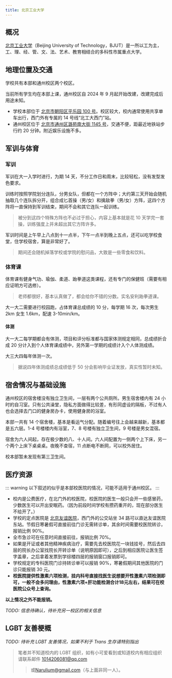 ```yaml
---
title: 北京工业大学
---
```


## 概况

[北京工业大学](https://www.bjut.edu.cn)（Beijing University of Technology，BJUT）是一所以工为主，工、理、经、管、文、法、艺术、教育相结合的多科性市属重点大学。

## 地理位置及交通

学校共有本部和通州校区两个校区。

当前所有学生均在本部上课，通州校区自 2024 年 9 月起开始改建，改建完成后用途未知。

- 学校本部位于 [北京市朝阳区平乐园 100 号](https://amap.com/place/B000A7CYR4)。校区较大，校内通常使用共享单车出行，西门外有专属的 14 号线“北工大西门”站。
- 通州校区位于 [北京市通州区潞苑南大街 1145 号](https://amap.com/place/B000A7P0Q2)，交通不便，距最近地铁站步行约 20 分钟。附近娱乐设施不多。

## 军训与体育

### 军训

军训在大一入学时进行，为期 14 天，不分工作日和周末，比较轻松，没有发型发色要求。

训练时按照学院划分连队，分男女队，但都在一个方阵中；大约第三天开始会随机抽取几个连队拆分开，组合成匕首操（男/女）和擒敌拳（男/女）方阵，这四个方阵将一直保持到军训结束，期间不会和其它连队一起训练。

> 被分到这四个特殊方阵也不必过于担心，内容上基本就是花 10 天学完一套操，训练强度上并未超出其它方阵许多。

军训时间是上午早上八点到十一点半，下午一点半到晚上五点，还可以吃学校食堂，住学校宿舍，算是非常好了。

> 期间还会随机掉落学校或学院的慰问品，大致是一些零食和饮料。

### 体育课

体育课有健身气功、瑜伽、柔道、跆拳道这类课程，还有专门的保健班（需要有相应证明方可选修）。

> 老师都很好，基本认真做了，都会给你不错的分数。实名安利跆拳道课。

大一大二需要进行校园跑，占体育课总成绩的 10 分，每学期 16 次，每次男生 2km 女生 1.6km，配速 3-10min/km。

#### 体测

大一大二每学期都会有体测，项目和评分标准都与国家体测规定相同，总成绩折合成 20 分计入到个人体育课成绩中，另外第一学期的成绩计入个人体测成绩。

大三大四每年体测一次。

> 据说四年体测成绩总成绩低于 50 分会影响毕业证发放，真实性暂时未知。

## 宿舍情况与基础设施

通州校区的宿舍楼没有独立卫生间，一层有两个公共厕所。男生宿舍楼内有 24 小时的自习室。只有公共澡堂，隐私方面做得比较差，有形同虚设的隔板，不过有人也会选择去门口的健身房办卡，使用健身房的浴室。

本部一共有 14 个宿舍楼，基本是看运气分配。随着编号往上会越来越新，基本都是五六层。1-4 号楼楼内有浴室，7、8 号楼有独立卫生间，9 号楼是男女混宿。

宿舍为六人间起，存在极少数的八、十人间。六人间配置为一侧两个上下床，另一个两个上床下桌桌桌。夜晚不查宿，11 点断电不断网，可以校外居住。

校本部暂未发现有第三卫生间。

## 医疗资源

::: warning
以下叙述的似乎是本部校医院的情况，可能不适用于通州校区。
:::

- 校内是公费医疗，在北门外的校医院，校医院的医生一般只会开一些感冒药，少数医生可以开出安眠药。（因为前段时间学校有攒药重开的，现在部分医生不给开了。）
- 学校的定点医院是 [北京友谊医院](https://amap.com/place/B000A11DA0)，西门外的公交站坐 34 路可以直达友谊医院东站。节假日寒暑假可直接前往门诊无需转诊单，其余时间需要校医院转诊，报销比例 90%。
- 全市急诊可在任意时间直接前往，报销比例 70%。
- 如果是开证或者其他精神疾病治疗，需要先去校医院花一块钱挂号，然后去四层的院长办公室找院长开转诊单（说明原因即可），之后到相应医院让医生签字盖章，之后拿着发票到学综楼四层的报销窗口报销即可。
- 学校规定的专科医院门诊持转诊单可以报销 90%，寒暑假期间其他医院的门诊只能报销 30 元。
- **校医院提供性激素六项检测，挂内科号直接找医生说想要开性激素六项检测即可，一般不会多问理由，性激素六项+肝功能检测合计18元左右，结果可在校医院公众号上查询。**

**以上情况之外不能报销。**

_TODO: 信息待确认，待补充另一校区的相关信息_

## LGBT 友善梗概

_TODO: 待补充 LGBT 友善情况，如果不利于 Trans 生存请特别指出_

> 笔者并不知道校内的 LGBT 组织，如有小可爱看到或知道校内有相应组织 请联系邮件 <1014206081@qq.com>
> 
>>或<Narulium@gmail.com>（与上面非同一人）。
